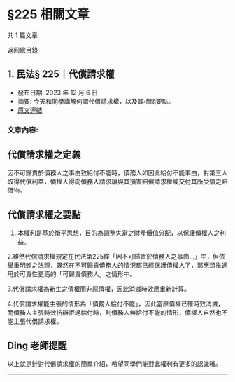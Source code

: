# §225 相關文章

共 1 篇文章

[返回總目錄](00_總目錄.md)

## 1. 民法§ 225｜代償請求權

- 發布日期: 2023 年 12 月 6 日
- 摘要: 今天和同學講解何謂代償請求權，以及其相關要點。
- [原文連結](https://www.jasper-realestate.com/%e6%b0%91%e6%b3%95-225%e4%bb%a3%e5%84%9f-%e8%ab%8b%e6%b1%82-%e6%ac%8a/)

### 文章內容:

## 代償請求權之定義

因不可歸責於債務人之事由致給付不能時，債務人如因此給付不能事由，對第三人取得代償利益，債權人得向債務人請求讓與其損害賠償請求權或交付其所受領之賠償物。

## 代償請求權之要點

1. 本權利是基於衡平思想，目的為調整失當之財產價值分配，以保護債權人之利益。

2.雖然代償請求權規定在民法第225條「因不可歸責於債務人之事由…」中，但依舉重明輕之法理，既然在不可歸責債務人的情況都已經保護債權人了，那應類推適用於可責性更高的「可歸責債務人」之情形中。

3.代償請求權為新生之債權而非原債權，因此消滅時效應重新計算。

4.代償請求權能主張的情形為「債務人給付不能」，因此當原債權已罹時效消滅，而債務人主張時效抗辯拒絕給付時，則債務人無給付不能的情形，債權人自然也不能主張代償請求權。

## Ding 老師提醒

以上就是針對代償請求權的簡單介紹，希望同學們能對此權利有更多的認識哦。

---

